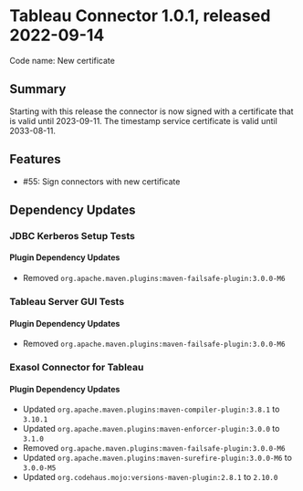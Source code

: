 # Tableau Connector 1.0.1, released 2022-09-14

Code name: New certificate

## Summary

Starting with this release the connector is now signed with a certificate that is valid until 2023-09-11. The timestamp service certificate is valid until 2033-08-11.

## Features

* #55: Sign connectors with new certificate

## Dependency Updates

### JDBC Kerberos Setup Tests

#### Plugin Dependency Updates

* Removed `org.apache.maven.plugins:maven-failsafe-plugin:3.0.0-M6`

### Tableau Server GUI Tests

#### Plugin Dependency Updates

* Removed `org.apache.maven.plugins:maven-failsafe-plugin:3.0.0-M6`

### Exasol Connector for Tableau

#### Plugin Dependency Updates

* Updated `org.apache.maven.plugins:maven-compiler-plugin:3.8.1` to `3.10.1`
* Updated `org.apache.maven.plugins:maven-enforcer-plugin:3.0.0` to `3.1.0`
* Removed `org.apache.maven.plugins:maven-failsafe-plugin:3.0.0-M6`
* Updated `org.apache.maven.plugins:maven-surefire-plugin:3.0.0-M6` to `3.0.0-M5`
* Updated `org.codehaus.mojo:versions-maven-plugin:2.8.1` to `2.10.0`
